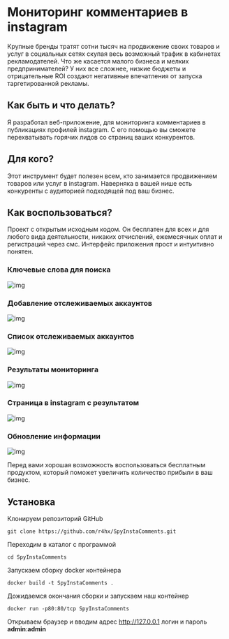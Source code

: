 # Мониторинг комментариев в instagram

Крупные бренды тратят сотни тысяч на продвижение своих товаров и услуг в социальных сетях скупая весь возможный трафик в кабинетах рекламодателей. Что же касается малого бизнеса и мелких предпринимателей? У них все сложнее, низкие бюджеты и отрицательные ROI создают негативные впечатления от запуска таргетированной рекламы.

## Как быть и что делать?

Я разработал веб-приложение, для мониторинга комментариев в публикациях профилей instagram. С его помощью вы сможете перехватывать горячих лидов со страниц ваших конкурентов.

## Для кого?

Этот инструмент будет полезен всем, кто занимается продвижением товаров или услуг в instagram. Наверняка в вашей нише есть конкуренты с аудиторией подходящей под ваш бизнес.

## Как воспользоваться?

Проект с открытым исходным кодом. Он бесплатен для всех и для любого вида деятельности, никаких отчислений, ежемесячных оплат и регистраций через смс. Интерфейс приложения прост и интуитивно понятен.

### Ключевые слова для поиска
![img](https://egorovegor.ru/wp-content/uploads/Snimok-ekrana-2020-09-10-v-15.51.09.png)

### Добавление отслеживаемых аккаунтов
![img](https://egorovegor.ru/wp-content/uploads/Snimok-ekrana-2020-09-10-v-15.54.05.png)

### Список отслеживаемых аккаунтов
![img](https://egorovegor.ru/wp-content/uploads/Snimok-ekrana-2020-09-10-v-16.47.18.png)

### Результаты мониторинга
![img](https://egorovegor.ru/wp-content/uploads/Snimok-ekrana-2020-09-10-v-16.05.10.png)

### Страница в instagram с результатом
![img](https://egorovegor.ru/wp-content/uploads/Snimok-ekrana-2020-09-10-v-16.05.36.png)

### Обновление информации
![img](https://egorovegor.ru/wp-content/uploads/Snimok-ekrana-2020-09-10-v-16.49.47.png)

Перед вами хорошая возможность воспользоваться бесплатным продуктом, который поможет увеличить количество прибыли в ваш бизнес.

## Установка
Клонируем репозиторий GitHub
```shell
git clone https://github.com/r4hx/SpyInstaComments.git
```
Переходим в каталог с программой
```shell
cd SpyInstaComments
```
Запускаем сборку docker контейнера
```shell
docker build -t SpyInstaComments .
```
Дожидаемся окончания сборки и запускаем наш контейнер
```shell
docker run -p80:80/tcp SpyInstaComments
```
Открываем браузер и вводим адреc http://127.0.0.1 логин и пароль **admin**:**admin**

